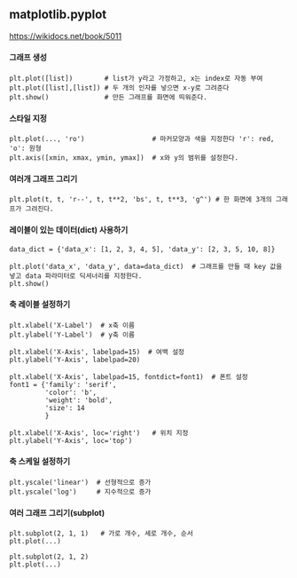 ## matplotlib.pyplot

https://wikidocs.net/book/5011

#### 그래프 생성
```
plt.plot([list])        # list가 y라고 가정하고, x는 index로 자동 부여
plt.plot([list],[list]) # 두 개의 인자를 넣으면 x-y로 그려준다
plt.show()              # 만든 그래프를 화면에 띄워준다.
```

#### 스타일 지정
```
plt.plot(..., 'ro')                 # 마커모양과 색을 지정한다 'r': red, 'o': 원형
plt.axis([xmin, xmax, ymin, ymax])  # x와 y의 범위를 설정한다.
```

#### 여러개 그래프 그리기
```
plt.plot(t, t, 'r--', t, t**2, 'bs', t, t**3, 'g^') # 한 화면에 3개의 그래프가 그려진다.
```

#### 레이블이 있는 데이터(dict) 사용하기
```
data_dict = {'data_x': [1, 2, 3, 4, 5], 'data_y': [2, 3, 5, 10, 8]}

plt.plot('data_x', 'data_y', data=data_dict)  # 그래프를 만들 때 key 값을 넣고 data 파라미터로 딕셔너리를 지정한다.
plt.show()
```

#### 축 레이블 설정하기
```
plt.xlabel('X-Label')  # x축 이름
plt.ylabel('Y-Label')  # y축 이름

plt.xlabel('X-Axis', labelpad=15)  # 여백 설정
plt.ylabel('Y-Axis', labelpad=20)

plt.xlabel('X-Axis', labelpad=15, fontdict=font1)  # 폰트 설정
font1 = {'family': 'serif',
         'color': 'b',
         'weight': 'bold',
         'size': 14
         }
         
plt.xlabel('X-Axis', loc='right')   # 위치 지정
plt.ylabel('Y-Axis', loc='top')
```

#### 축 스케일 설정하기
```
plt.yscale('linear')  # 선형적으로 증가
plt.yscale('log')     # 지수적으로 증가
```

#### 여러 그래프 그리기(subplot)
```
plt.subplot(2, 1, 1)   # 가로 개수, 세로 개수, 순서 
plt.plot(...)

plt.subplot(2, 1, 2)
plt.plot(...)
```
